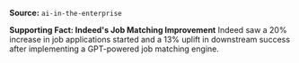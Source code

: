 **Source:** `ai-in-the-enterprise`

**Supporting Fact: Indeed's Job Matching Improvement**
Indeed saw a 20% increase in job applications started and a 13% uplift in downstream success after implementing a GPT-powered job matching engine.
